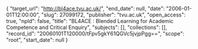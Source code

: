 {
  "target_url": "http://bl4ace.tvu.ac.uk/", 
  "end_date": null, 
  "date": "2006-01-01T12:00:00", 
  "slug": 27099172, 
  "publisher": "tvu.ac.uk", 
  "open_access": true, 
  "npld": false, 
  "title": "BL4ACE : Blended Learning for Academic Competence and Critical Enquiry", 
  "subjects": [], 
  "collections": [], 
  "record_id": "20060101T120000/tFpv5gkY61QGVc5jvjpPgg==", 
  "scope": "root", 
  "start_date": null
}

